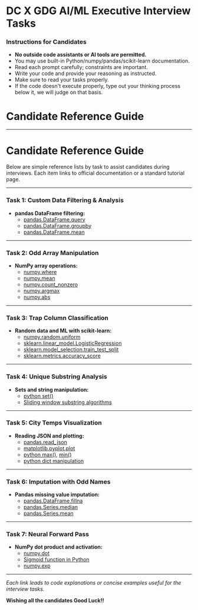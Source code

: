 # DC X GDG AI/ML Executive Interview Tasks

### Instructions for Candidates

- **No outside code assistants or AI tools are permitted.**
- You may use built-in Python/numpy/pandas/scikit-learn documentation.
- Read each prompt carefully; constraints are important.
- Write your code and provide your reasoning as instructed.
- Make sure to read your tasks properly.
- If the code doesn't execute properly, type out your thinking process below it, we will judge on that basis.

# Candidate Reference Guide


---
# Candidate Reference Guide

Below are simple reference lists by task to assist candidates during interviews. Each item links to official documentation or a standard tutorial page.

---

### Task 1: Custom Data Filtering & Analysis
- **pandas DataFrame filtering:**  
  - [pandas.DataFrame.query](https://pandas.pydata.org/docs/reference/api/pandas.DataFrame.query.html)
  - [pandas.DataFrame.groupby](https://pandas.pydata.org/docs/reference/api/pandas.DataFrame.groupby.html)
  - [pandas.DataFrame.mean](https://pandas.pydata.org/docs/reference/api/pandas.DataFrame.mean.html)

---

### Task 2: Odd Array Manipulation
- **NumPy array operations:**  
  - [numpy.where](https://numpy.org/doc/stable/reference/generated/numpy.where.html)
  - [numpy.mean](https://numpy.org/doc/stable/reference/generated/numpy.mean.html)
  - [numpy.count_nonzero](https://numpy.org/doc/stable/reference/generated/numpy.count_nonzero.html)
  - [numpy.argmax](https://numpy.org/doc/stable/reference/generated/numpy.argmax.html)
  - [numpy.abs](https://numpy.org/doc/stable/reference/generated/numpy.abs.html)

---

### Task 3: Trap Column Classification
- **Random data and ML with scikit-learn:**  
  - [numpy.random.uniform](https://numpy.org/doc/stable/reference/random/generated/numpy.random.uniform.html)
  - [sklearn.linear_model.LogisticRegression](https://scikit-learn.org/stable/modules/generated/sklearn.linear_model.LogisticRegression.html)
  - [sklearn.model_selection.train_test_split](https://scikit-learn.org/stable/modules/generated/sklearn.model_selection.train_test_split.html)
  - [sklearn.metrics.accuracy_score](https://scikit-learn.org/stable/modules/generated/sklearn.metrics.accuracy_score.html)

---

### Task 4: Unique Substring Analysis
- **Sets and string manipulation:**  
  - [python set()](https://docs.python.org/3/library/stdtypes.html#set)
  - [Sliding window substring algorithms](https://leetcode.com/problems/longest-substring-without-repeating-characters/description/)

---

### Task 5: City Temps Visualization
- **Reading JSON and plotting:**  
  - [pandas.read_json](https://pandas.pydata.org/docs/reference/api/pandas.read_json.html)
  - [matplotlib.pyplot.plot](https://matplotlib.org/stable/api/pyplot_api.html#matplotlib.pyplot.plot)
  - [python max()](https://docs.python.org/3/library/functions.html#max), [min()](https://docs.python.org/3/library/functions.html#min)
  - [python dict manipulation](https://docs.python.org/3/tutorial/datastructures.html#dictionaries)

---

### Task 6: Imputation with Odd Names
- **Pandas missing value imputation:**  
  - [pandas.DataFrame.fillna](https://pandas.pydata.org/pandas-docs/stable/reference/api/pandas.DataFrame.fillna.html)
  - [pandas.Series.median](https://pandas.pydata.org/docs/reference/api/pandas.Series.median.html)
  - [pandas.Series.mean](https://pandas.pydata.org/docs/reference/api/pandas.Series.mean.html)

---

### Task 7: Neural Forward Pass
- **NumPy dot product and activation:**  
  - [numpy.dot](https://numpy.org/doc/stable/reference/generated/numpy.dot.html)
  - [Sigmoid function in Python](https://en.wikipedia.org/wiki/Sigmoid_function)
  - [numpy.exp](https://numpy.org/doc/stable/reference/generated/numpy.exp.html)

---

*Each link leads to code explanations or concise examples useful for the interview tasks.*

**Wishing all the candidates Good Luck!!**

